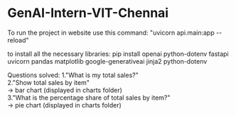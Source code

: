 # GenAI-Intern-VIT-Chennai


To run the project in website use this command:
    "uvicorn api.main:app --reload"

to install all the necessary libraries:
pip install openai python-dotenv fastapi uvicorn pandas matplotlib google-generativeai jinja2 python-dotenv


Questions solved:
1."What is my total sales?"                                                                                                                  
2."Show total sales by item"                                                                                             
→ bar chart (displayed in charts folder)                                                                                                                                      
3."What is the percentage share of total sales by item?"                                                                                                       
→ pie chart (displayed in charts folder)                                                                                                    
